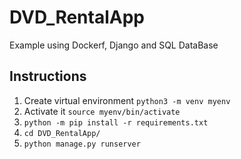 # DVD_RentalApp
Example using Dockerf, Django and SQL DataBase

## Instructions
1. Create virtual environment `python3 -m venv myenv`
2. Activate it `source myenv/bin/activate`
3. `python -m pip install -r requirements.txt`
4. `cd DVD_RentalApp/`
5. `python manage.py runserver`